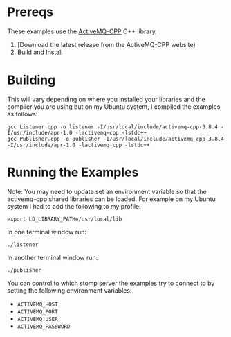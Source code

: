 Prereqs
=======

These examples use the [ActiveMQ-CPP](http://activemq.apache.org/cms) C++ library,

1. [Download the latest release from the ActiveMQ-CPP website)
2. [Build and Install](http://activemq.apache.org/cms/building.html)

Building
========

This will vary depending on where you installed your libraries and the compiler
you are using but on my Ubuntu system, I compiled the examples as follows:

    gcc Listener.cpp -o listener -I/usr/local/include/activemq-cpp-3.8.4 -I/usr/include/apr-1.0 -lactivemq-cpp -lstdc++
    gcc Publisher.cpp -o publisher -I/usr/local/include/activemq-cpp-3.8.4 -I/usr/include/apr-1.0 -lactivemq-cpp -lstdc++

Running the Examples
====================

Note: You may need to update set an environment variable so that the
activemq-cpp shared libraries can be loaded. For example on my Ubuntu
system I had to add the following to my profile:

    export LD_LIBRARY_PATH=/usr/local/lib

In one terminal window run:

    ./listener

In another terminal window run:

    ./publisher

You can control to which stomp server the examples try to connect to by
setting the following environment variables:

* `ACTIVEMQ_HOST`
* `ACTIVEMQ_PORT`
* `ACTIVEMQ_USER`
* `ACTIVEMQ_PASSWORD`